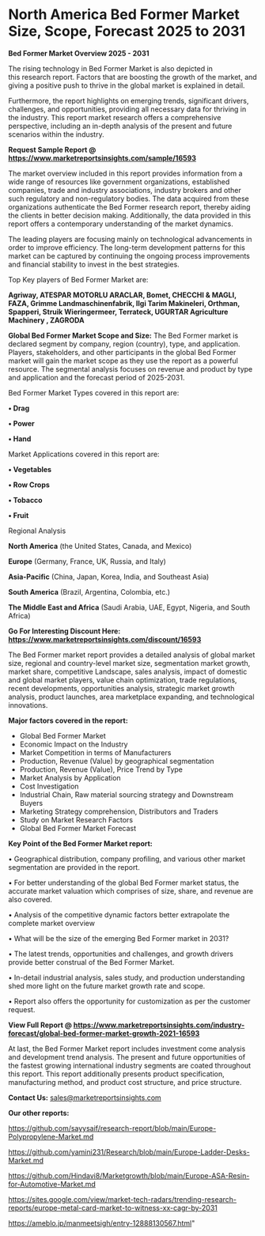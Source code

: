 # North America Bed Former Market Size, Scope, Forecast 2025 to 2031

<Strong> Bed Former Market Overview 2025 - 2031</strong>

The rising technology in Bed Former Market is also depicted in this research report. Factors that are boosting the growth of the market, and giving a positive push to thrive in the global market is explained in detail.

Furthermore, the report highlights on emerging trends, significant drivers, challenges, and opportunities, providing all necessary data for thriving in the industry. This report market research offers a comprehensive perspective, including an in-depth analysis of the present and future scenarios within the industry.

<strong>Request Sample Report @ <a href=https://www.marketreportsinsights.com/sample/16593>https://www.marketreportsinsights.com/sample/16593</a></strong>

The market overview included in this report provides information from a wide range of resources like government organizations, established companies, trade and industry associations, industry brokers and other such regulatory and non-regulatory bodies. The data acquired from these organizations authenticate the Bed Former research report, thereby aiding the clients in better decision making. Additionally, the data provided in this report offers a contemporary understanding of the market dynamics.

The leading players are focusing mainly on technological advancements in order to improve efficiency. The long-term development patterns for this market can be captured by continuing the ongoing process improvements and financial stability to invest in the best strategies.

Top Key players of Bed Former Market are:

<strong>Agriway, ATESPAR MOTORLU ARACLAR, Bomet, CHECCHI & MAGLI, FAZA, Grimme Landmaschinenfabrik, Ilgi Tarim Makineleri, Orthman, Spapperi, Struik Wieringermeer, Terrateck, UGURTAR Agriculture Machinery , ZAGRODA</strong>

<strong><b>Global Bed Former Market Scope and Size:</b></strong>
The Bed Former market is declared segment by company, region (country), type, and application. Players, stakeholders, and other participants in the global Bed Former market will gain the market scope as they use the report as a powerful resource. The segmental analysis focuses on revenue and product by type and application and the forecast period of 2025-2031.

Bed Former Market Types covered in this report are:

<strong>• Drag

• Power

• Hand</strong>

Market Applications covered in this report are:

<strong>• Vegetables

• Row Crops

• Tobacco

• Fruit</strong> 

Regional Analysis

<strong>North America</strong> (the United States, Canada, and Mexico)

<strong>Europe</strong> (Germany, France, UK, Russia, and Italy)

<strong>Asia-Pacific</strong> (China, Japan, Korea, India, and Southeast Asia)

<strong>South America</strong> (Brazil, Argentina, Colombia, etc.)

<strong>The Middle East and Africa</strong> (Saudi Arabia, UAE, Egypt, Nigeria, and South Africa)

<strong>Go For Interesting Discount Here: <a href=https://www.marketreportsinsights.com/discount/16593>https://www.marketreportsinsights.com/discount/16593</a></strong>

The Bed Former market report provides a detailed analysis of global market size, regional and country-level market size, segmentation market growth, market share, competitive Landscape, sales analysis, impact of domestic and global market players, value chain optimization, trade regulations, recent developments, opportunities analysis, strategic market growth analysis, product launches, area marketplace expanding, and technological innovations.

<strong><b>Major factors covered in the report:</b></strong>
<ul>
  <li>Global Bed Former Market </li>
  <li>Economic Impact on the Industry</li>
  <li>Market Competition in terms of Manufacturers</li>
  <li>Production, Revenue (Value) by geographical segmentation</li>
  <li>Production, Revenue (Value), Price Trend by Type</li>
  <li>Market Analysis by Application</li>
  <li>Cost Investigation</li>
  <li>Industrial Chain, Raw material sourcing strategy and Downstream Buyers</li>
  <li>Marketing Strategy comprehension, Distributors and Traders</li>
  <li>Study on Market Research Factors</li>
  <li>Global Bed Former Market Forecast</li>
</ul>

<strong><b>Key Point of the Bed Former Market report:</b></strong>

• Geographical distribution, company profiling, and various other market segmentation are provided in the report.

• For better understanding of the global Bed Former market status, the accurate market valuation which comprises of size, share, and revenue are also covered.

• Analysis of the competitive dynamic factors better extrapolate the complete market overview

• What will be the size of the emerging Bed Former market in 2031?

• The latest trends, opportunities and challenges, and growth drivers provide better construal of the Bed Former Market.

• In-detail industrial analysis, sales study, and production understanding shed more light on the future market growth rate and scope.

• Report also offers the opportunity for customization as per the customer request.

<strong><b>View Full Report @ <a href=https://www.marketreportsinsights.com/industry-forecast/global-bed-former-market-growth-2021-16593>https://www.marketreportsinsights.com/industry-forecast/global-bed-former-market-growth-2021-16593</a></b></strong>


At last, the Bed Former Market report includes investment come analysis and development trend analysis. The present and future opportunities of the fastest growing international industry segments are coated throughout this report. This report additionally presents product specification, manufacturing method, and product cost structure, and price structure.

<strong>Contact Us:</strong>
sales@marketreportsinsights.com

<strong>Our other reports:</strong>

<a href=https://github.com/sayysaif/research-report/blob/main/Europe-Polypropylene-Market.md>https://github.com/sayysaif/research-report/blob/main/Europe-Polypropylene-Market.md</a>

<a href=https://github.com/yamini231/Research/blob/main/Europe-Ladder-Desks-Market.md>https://github.com/yamini231/Research/blob/main/Europe-Ladder-Desks-Market.md</a>

<a href=https://github.com/Hindavi8/Marketgrowth/blob/main/Europe-ASA-Resin-for-Automotive-Market.md>https://github.com/Hindavi8/Marketgrowth/blob/main/Europe-ASA-Resin-for-Automotive-Market.md</a>

<a href=https://sites.google.com/view/market-tech-radars/trending-research-reports/europe-metal-card-market-to-witness-xx-cagr-by-2031>https://sites.google.com/view/market-tech-radars/trending-research-reports/europe-metal-card-market-to-witness-xx-cagr-by-2031</a>

<a href=https://ameblo.jp/manmeetsigh/entry-12888130567.html>https://ameblo.jp/manmeetsigh/entry-12888130567.html</a>"
